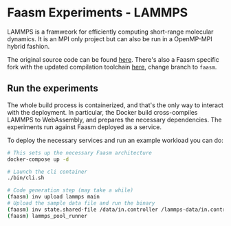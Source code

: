# Faasm Experiments - LAMMPS

LAMMPS is a framweork for efficiently computing short-range molecular dynamics.
It is an MPI only project but can also be run in a OpenMP-MPI hybrid fashion.

The original source code can be found [here](https://lammps.sandia.gov/).
There's also a Faasm specific fork with the updated compilation toolchain
[here](https://github.com/faasm/lammps), change branch to `faasm`.

## Run the experiments

The whole build process is containerized, and that's the only way to interact
with the deployment. In particular, the Docker build cross-compiles LAMMPS to 
WebAssembly, and prepares the necessary dependencies. The experiments run
against Faasm deployed as a service. 

To deploy the necessary services and run an example workload you can do:
```bash
# This sets up the necessary Faasm architecture
docker-compose up -d

# Launch the cli container
./bin/cli.sh

# Code generation step (may take a while)
(faasm) inv upload lammps main
# Upload the sample data file and run the binary
(faasm) inv state.shared-file /data/in.controller /lammps-data/in.controller
(faasm) lammps_pool_runner
```
